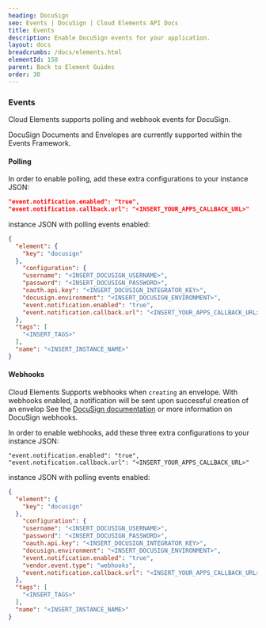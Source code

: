 ```yaml
---
heading: DocuSign
seo: Events | DocuSign | Cloud Elements API Docs
title: Events
description: Enable DocuSign events for your application.
layout: docs
breadcrumbs: /docs/elements.html
elementId: 158
parent: Back to Element Guides
order: 30
---
```


### Events

Cloud Elements supports polling and webhook events for DocuSign.

DocuSign Documents and Envelopes are currently supported within the Events Framework.

#### Polling

In order to enable polling, add these extra configurations to your instance JSON:

```JSON
"event.notification.enabled": "true",
"event.notification.callback.url": "<INSERT_YOUR_APPS_CALLBACK_URL>"
```

instance JSON with polling events enabled:

```json
{
  "element": {
    "key": "docusign"
  },
    "configuration": {
    "username": "<INSERT_DOCUSIGN_USERNAME>",
    "password": "<INSERT_DOCUSIGN_PASSWORD>",
    "oauth.api.key": "<INSERT_DOCUSIGN_INTEGRATOR_KEY>",
    "docusign.environment": "<INSERT_DOCUSIGN_ENVIRONMENT>",
    "event.notification.enabled": "true",
    "event.notification.callback.url": "<INSERT_YOUR_APPS_CALLBACK_URL>"
  },
  "tags": [
    "<INSERT_TAGS>"
  ],
  "name": "<INSERT_INSTANCE_NAME>"
}
```

#### Webhooks

Cloud Elements Supports webhooks when `creating` an envelope.  With webhooks enabled, a notification will be sent upon successful creation of an envelop
See the [DocuSign documentation](https://www.docusign.com/developer-center/recipes/webhook-status) or more information on DocuSign webhooks.

In order to enable webhooks, add these three extra configurations to your instance JSON:

```
"event.notification.enabled": "true",
"event.notification.callback.url": "<INSERT_YOUR_APPS_CALLBACK_URL>"
```

instance JSON with polling events enabled:

```json
{
  "element": {
    "key": "docusign"
  },
    "configuration": {
    "username": "<INSERT_DOCUSIGN_USERNAME>",
    "password": "<INSERT_DOCUSIGN_PASSWORD>",
    "oauth.api.key": "<INSERT_DOCUSIGN_INTEGRATOR_KEY>",
    "docusign.environment": "<INSERT_DOCUSIGN_ENVIRONMENT>",
    "event.notification.enabled": "true",
    "vendor.event.type": "webhooks",
    "event.notification.callback.url": "<INSERT_YOUR_APPS_CALLBACK_URL>"
  },
  "tags": [
    "<INSERT_TAGS>"
  ],
  "name": "<INSERT_INSTANCE_NAME>"
}
```
